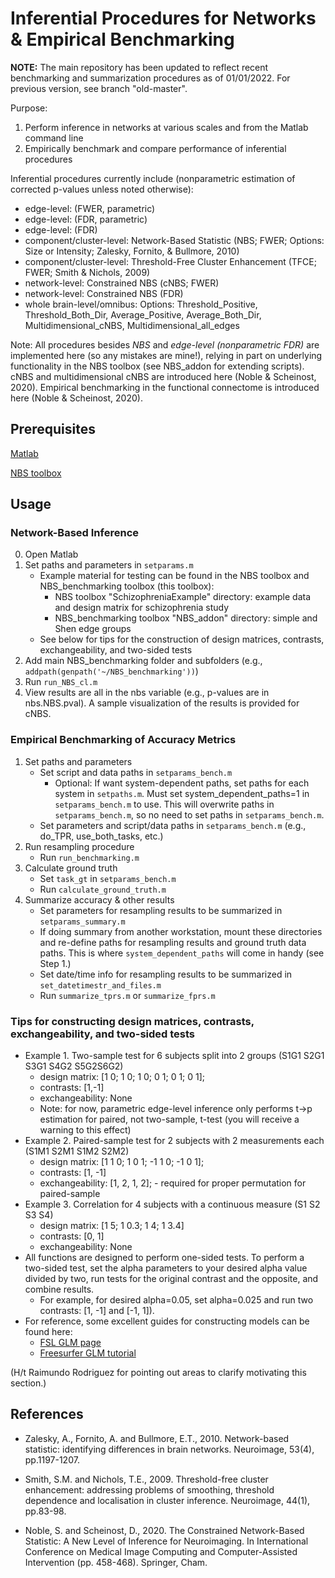 # Inferential Procedures for Networks & Empirical Benchmarking

**NOTE:** The main repository has been updated to reflect recent benchmarking and summarization procedures as of 01/01/2022. For previous version, see branch "old-master".

Purpose:
1. Perform inference in networks at various scales and from the Matlab command line
2. Empirically benchmark and compare performance of inferential procedures

Inferential procedures currently include (nonparametric estimation of corrected p-values unless noted otherwise):
- edge-level: (FWER, parametric)
- edge-level: (FDR, parametric)
- edge-level: (FDR)
- component/cluster-level: Network-Based Statistic (NBS; FWER; Options: Size or Intensity; Zalesky, Fornito, & Bullmore, 2010)
- component/cluster-level: Threshold-Free Cluster Enhancement (TFCE; FWER; Smith & Nichols, 2009)
- network-level: Constrained NBS (cNBS; FWER)
- network-level: Constrained NBS (FDR)
- whole brain-level/omnibus: Options: Threshold_Positive, Threshold_Both_Dir, Average_Positive, Average_Both_Dir, Multidimensional_cNBS, Multidimensional_all_edges

Note: All procedures besides *NBS* and *edge-level (nonparametric FDR)* are implemented here (so any mistakes are mine!), relying in part on underlying functionality in the NBS toolbox (see NBS_addon for extending scripts). cNBS and multidimensional cNBS are introduced here (Noble & Scheinost, 2020). Empirical benchmarking in the functional connectome is introduced here (Noble & Scheinost, 2020).



## Prerequisites

[Matlab](https://www.mathworks.com/products/matlab.html)

[NBS toolbox](https://sites.google.com/site/bctnet/comparison/nbs)

## Usage

### Network-Based Inference

0. Open Matlab
1. Set paths and parameters in `setparams.m`
    - Example material for testing can be found in the NBS toolbox and NBS_benchmarking toolbox (this toolbox):
        - NBS toolbox "SchizophreniaExample" directory: example data and design matrix for schizophrenia study
        - NBS_benchmarking toolbox "NBS_addon" directory: simple and Shen edge groups
    - See below for tips for the construction of design matrices, contrasts, exchangeability, and two-sided tests
2. Add main NBS_benchmarking folder and subfolders (e.g., `addpath(genpath('~/NBS_benchmarking'))`)
3. Run `run_NBS_cl.m`
4. View results are all in the nbs variable (e.g., p-values are in nbs.NBS.pval). A sample visualization of the results is provided for cNBS.


### Empirical Benchmarking of Accuracy Metrics

1. Set paths and parameters
    - Set script and data paths in `setparams_bench.m`
        - Optional: If want system-dependent paths, set paths for each system in `setpaths.m`. Must set system_dependent_paths=1 in `setparams_bench.m` to use. This will overwrite paths in `setparams_bench.m`, so no need to set paths in `setparams_bench.m`.
    - Set parameters and script/data paths in `setparams_bench.m` (e.g., do_TPR, use_both_tasks, etc.)
2. Run resampling procedure
    - Run `run_benchmarking.m`
3. Calculate ground truth
    - Set `task_gt` in `setparams_bench.m`
    - Run `calculate_ground_truth.m`
3. Summarize accuracy & other results
    - Set parameters for resampling results to be summarized in `setparams_summary.m`
    - If doing summary from another workstation, mount these directories and re-define paths for resampling results and ground truth data paths. This is where `system_dependent_paths` will come in handy (see Step 1.)
    - Set date/time info for resampling results to be summarized in `set_datetimestr_and_files.m`
    - Run `summarize_tprs.m` or `summarize_fprs.m`


### Tips for constructing design matrices, contrasts, exchangeability, and two-sided tests

- Example 1. Two-sample test for 6 subjects split into 2 groups (S1G1 S2G1 S3G1 S4G2 S5G2S6G2)
    - design matrix: [1 0; 1 0; 1 0; 0 1; 0 1; 0 1];
    - contrasts: [1,-1]
    - exchangeability: None
    - Note: for now, parametric edge-level inference only performs t->p estimation for paired, not two-sample, t-test (you will receive a warning to this effect)
- Example 2. Paired-sample test for 2 subjects with 2 measurements each (S1M1 S2M1 S1M2 S2M2) 
    - design matrix: [1 1 0; 1 0 1; -1 1 0; -1 0 1];
    - contrasts: [1, -1]
    - exchangeability: [1, 2, 1, 2]; - required for proper permutation for paired-sample
- Example 3. Correlation for 4 subjects with a continuous measure (S1 S2 S3 S4)
    - design matrix: [1 5; 1 0.3; 1 4; 1 3.4]
    - contrasts: [0, 1]
    - exchangeability: None
- All functions are designed to perform one-sided tests. To perform a two-sided test, set the alpha parameters to your desired alpha value divided by two, run tests for the original contrast and the opposite, and combine results.
    - For example, for desired alpha=0.05, set alpha=0.025 and run two contrasts: [1, -1] and [-1, 1]).
- For reference, some excellent guides for constructing models can be found here:
    - [FSL GLM page](https://fsl.fmrib.ox.ac.uk/fsl/fslwiki/GLM)
    - [Freesurfer GLM tutorial](http://ftp.nmr.mgh.harvard.edu/pub/dist/freesurfer/tutorial_packages/centos6/fsl_507/doc/wiki/attachments/GLM/JMglm.pdf)

(H/t Raimundo Rodriguez for pointing out areas to clarify motivating this section.)

## References

- Zalesky, A., Fornito, A. and Bullmore, E.T., 2010. Network-based statistic: identifying differences in brain networks. Neuroimage, 53(4), pp.1197-1207.

- Smith, S.M. and Nichols, T.E., 2009. Threshold-free cluster enhancement: addressing problems of smoothing, threshold dependence and localisation in cluster inference. Neuroimage, 44(1), pp.83-98.

- Noble, S. and Scheinost, D., 2020. The Constrained Network-Based Statistic: A New Level of Inference for Neuroimaging. In International Conference on Medical Image Computing and Computer-Assisted Intervention (pp. 458-468). Springer, Cham.

